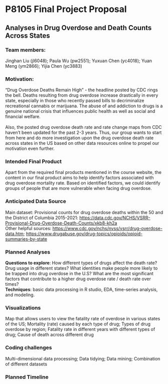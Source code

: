 P8105 Final Project Proposal
================

## Analyses in Drug Overdose and Death Counts Across States

### Team members:

Jinghan Liu (jl6048); Paula Wu (pw2551); Yuxuan Chen (yc4018); Yuan Meng
(ym2866); Yijia Chen (yc3883)

### Motivation:

“Drug Overdose Deaths Remain High” - the headline posted by CDC rings
the bell. Deaths resulting from drug overdose increase drastically in
every state, especially in those who recently passed bills to
decriminalize recreational cannabis or marijuana. The abuse of and
addiction to drugs is a genuine national crisis that influences public
health as well as social and financial welfare. <br><br> Also, the
posted drug overdose death rate and rate change maps from CDC haven’t
been updated for the past 2-3 years. Thus, our group wants to start from
here and do more investigation upon the drug overdose death rate across
states in the US based on other data resources online to propel our
motivation even further.

### Intended Final Product

Apart from the required final products mentioned in the course website,
the content in our final product aims to help identify factors
associated with drug overdose mortality rate. Based on identified
factors, we could identify groups of people that are more vulnerable
when facing drug overdose.

### Anticipated Data Source

Main dataset: Provisional counts for drug overdose deaths within the 50
and the District of Columbia 2015-2021:
<https://data.cdc.gov/NCHS/VSRR-Provisional-Drug-Overdose-Death-Counts/xkb8-kh2a>
<br>Other helpful sources:
<https://www.cdc.gov/nchs/nvss/vsrr/drug-overdose-data.htm>;
<https://www.drugabuse.gov/drug-topics/opioids/opioid-summaries-by-state>

### Planned Analyses

**Questions to explore**: How different types of drugs affect the death
rate? Drug usage in different states? What identities make people more
likely to be trapped into drug overdose in the U.S? What are the most
significant factors that contribute to a higher drug overdose rate /
death rate over times? <br> **Techniques**: basic data processing in R
studio, EDA, time-series analysis, and modeling.

### Visualizations

Map that allows users to view the fatality rate of overdose in various
states of the US; Mortality (rate) caused by each type of drug; Types of
drug overdose by region; Fatality rate in different years with different
types of drug; Cause of death across different drug

### Coding challenges

Multi-dimensional data processing; Data tidying; Data mining;
Combination of different datasets

### Planned Timeline
